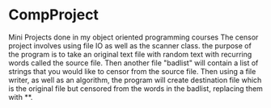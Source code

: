 # CompProject
Mini Projects done in my object oriented programming courses
The censor project involves using file IO as well as the scanner class. the purpose of the program is to take an original text file with random text with recurring words called the source file. Then another file "badlist" will contain a list of strings that you would like to censor from the source file. Then using a file writer, as well as an algorithm, the program will create destination file which is the original file but censored from the words in the badlist, replacing them with **.
